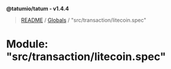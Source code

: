 **@tatumio/tatum - v1.4.4**

> [README](../README.md) / [Globals](../globals.md) / "src/transaction/litecoin.spec"

# Module: "src/transaction/litecoin.spec"
